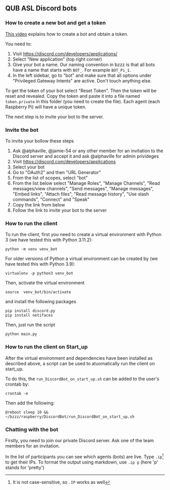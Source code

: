 ## QUB ASL Discord bots

### How to create a new bot and get a token

[This video](https://discord.is-serious.business/6fd481.mp4) explains how to create a bot and obtain a token. 

You need to:

1. Visit https://discord.com/developers/applications/
2. Select "New application" (top right corner)
3. Give your bot a name. Our naming convention in bzzz is that all bots have a name that starts with `BOT_`. For example `BOT_Pi_1`.
4. In the left sidebar, go to "bot" and make sure that all options under "Privileged Gateway Intents" are active.  Don't touch anything else.

To get the token of your bot select "Reset Token". Then the token will be reset and revealed. Copy the token and paste it into a file named `token.private` in this folder (you need to create the file). Each agent (each Raspberry Pi) will have a unique token.


The next step is to invite your bot to the server.

### Invite the bot

To invite your bollow these steps

1. Ask @alphaville, @jamie-54 or any other member for an invitation to the Discord server and accept it and ask @alphaville for admin privideges 
2. Visit https://discord.com/developers/applications
3. Select your bot
4. Go to "OAuth2" and then "URL Generator"
5. From the list of scopes, select "bot"
6. From the list below select "Manage Roles", "Manage Channels", "Read messages/view channels", "Send messages", "Manage messages", "Embed links", "Attach files", "Read message history", "Use slash commands", "Connect" and "Speak"
7. Copy the link from below
8. Follow the link to invite your bot to the server


### How to run the client

To run the client, first you need to create a virtual environment with Python 3 (we have tested this with Python 3.11.2):

```
python -m venv venv_bot
```

For older versions of Python a virtual environment can be created by (we have tested this with Python 3.9):

```
virtualenv -p python3 venv_bot
```

Then, activate the virtual environment

```
source  venv_bot/bin/activate
```

and install the following packages

```
pip install discord.py
pip install netifaces
```

Then, just run the script

```
python main.py
```


### How to run the client on Start_up

After the virtual environment and dependencies have been installed as described above, a script can be used to atuomatically run the client on start_up.

To do this, the `run_DiscordBot_on_start_up.sh` can be added to the user's crontab by:

```
crontab -e
```
Then add the following:

```
@reboot sleep 10 && ~/bzzz/raspberry/DiscordBot/run_DiscordBot_on_start_up.sh
```


### Chatting with the bot

Firstly, you need to join our private Discord server. Ask one of the team members for an invitation.

In the list of participants you can see which agents (bots) are live. Type `.ip`[^1] to get their IPs. To format the output using markdown, use `.ip p` (here 'p' stands for 'pretty')

[^1]: It is not case-sensitive, so `.IP` works as well
